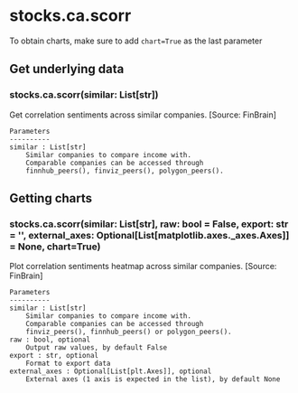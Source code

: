 # stocks.ca.scorr

To obtain charts, make sure to add `chart=True` as the last parameter

## Get underlying data 
### stocks.ca.scorr(similar: List[str])

Get correlation sentiments across similar companies. [Source: FinBrain]

    Parameters
    ----------
    similar : List[str]
        Similar companies to compare income with.
        Comparable companies can be accessed through
        finnhub_peers(), finviz_peers(), polygon_peers().

## Getting charts 
### stocks.ca.scorr(similar: List[str], raw: bool = False, export: str = '', external_axes: Optional[List[matplotlib.axes._axes.Axes]] = None, chart=True)

Plot correlation sentiments heatmap across similar companies. [Source: FinBrain]

    Parameters
    ----------
    similar : List[str]
        Similar companies to compare income with.
        Comparable companies can be accessed through
        finviz_peers(), finnhub_peers() or polygon_peers().
    raw : bool, optional
        Output raw values, by default False
    export : str, optional
        Format to export data
    external_axes : Optional[List[plt.Axes]], optional
        External axes (1 axis is expected in the list), by default None
